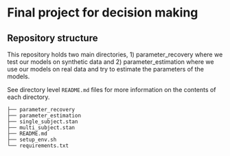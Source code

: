 # Final project for decision making

## Repository structure
This repository holds two main directories, 1) parameter_recovery where we test our models on synthetic data and 2) parameter_estimation where we use our models on real data and try to estimate the parameters of the models.

See directory level `README.md` files for more information on the contents of each directory.

```
├── parameter_recovery
├── parameter_estimation
├── single_subject.stan
├── multi_subject.stan
├── README.md
├── setup_env.sh
└── requirements.txt
```